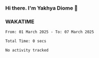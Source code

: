 ### Hi there. I'm Yakhya Diome 👋

### WAKATIME
<!--START_SECTION:waka-->

```txt
From: 01 March 2025 - To: 07 March 2025

Total Time: 0 secs

No activity tracked
```

<!--END_SECTION:waka-->
